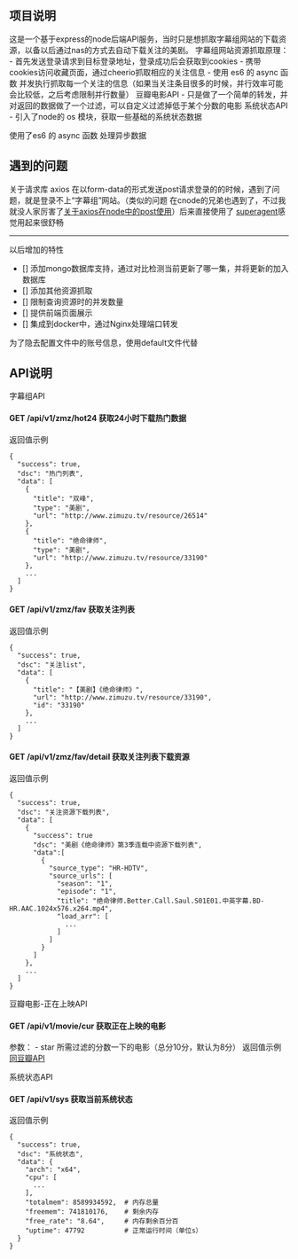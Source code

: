 ## 项目说明
这是一个基于express的node后端API服务，当时只是想抓取字幕组网站的下载资源，以备以后通过nas的方式去自动下载关注的美剧。
字幕组网站资源抓取原理：
    - 首先发送登录请求到目标登录地址，登录成功后会获取到cookies
    - 携带cookies访问收藏页面，通过cheerio抓取相应的关注信息
    - 使用 es6 的 async 函数 并发执行抓取每一个关注的信息（如果当关注条目很多的时候，并行效率可能会比较低，之后考虑限制并行数量）
豆瓣电影API
    - 只是做了一个简单的转发，并对返回的数据做了一个过滤，可以自定义过滤掉低于某个分数的电影
系统状态API
    - 引入了node的 os 模块，获取一些基础的系统状态数据

使用了es6 的 async 函数 处理异步数据
## 遇到的问题
关于请求库 axios 在以form-data的形式发送post请求登录的的时候，遇到了问题，就是登录不上“字幕组”网站。（类似的问题 在cnode的兄弟也遇到了，不过我就没人家厉害了[关于axios在node中的post使用](https://cnodejs.org/topic/57e17beac4ae8ff239776de5)）后来直接使用了 [superagent](http://visionmedia.github.io/superagent/)感觉用起来很舒畅

-----

以后增加的特性

  * [] 添加mongo数据库支持，通过对比检测当前更新了哪一集，并将更新的加入数据库
  * [] 添加其他资源抓取
  * [] 限制查询资源时的并发数量
  * [] 提供前端页面展示
  * [] 集成到docker中，通过Nginx处理端口转发


为了隐去配置文件中的账号信息，使用default文件代替

## API说明
字幕组API
#### GET /api/v1/zmz/hot24  获取24小时下载热门数据
返回值示例
```
{
  "success": true,
  "dsc": "热门列表",
  "data": [
    {
      "title": "双峰",
      "type": "美剧",
      "url": "http://www.zimuzu.tv/resource/26514"
    },
    {
      "title": "绝命律师",
      "type": "美剧",
      "url": "http://www.zimuzu.tv/resource/33190"
    },
    ...
  ]
}
```
#### GET /api/v1/zmz/fav  获取关注列表
返回值示例
```
{
  "success": true,
  "dsc": "关注list",
  "data": [
    {
      "title": "【美剧】《绝命律师》",
      "url": "http://www.zimuzu.tv/resource/33190",
      "id": "33190"
    },
    ...
  ]
}
```
#### GET /api/v1/zmz/fav/detail  获取关注列表下载资源
返回值示例
```
{
  "success": true,
  "dsc": "关注资源下载列表",
  "data": [
    {
      "success": true
      "dsc": "美剧《绝命律师》第3季连载中资源下载列表",
      "data":[
        {
          "source_type": "HR-HDTV",
          "source_urls": [
            "season": "1",
            "episode": "1",
            "title": "绝命律师.Better.Call.Saul.S01E01.中英字幕.BD-HR.AAC.1024x576.x264.mp4",
            "load_arr": [
              ...
            ]
          ]
        }
      ]
    },
    ...
  ]
}
```
豆瓣电影-正在上映API
#### GET /api/v1/movie/cur  获取正在上映的电影
参数：
    - star 所需过滤的分数一下的电影（总分10分，默认为8分）
返回值示例
[同豆瓣API](https://developers.douban.com/wiki/?title=movie_v2)

系统状态API
#### GET /api/v1/sys  获取当前系统状态
返回值示例
```
{
  "success": true,
  "dsc": "系统状态",
  "data": {
    "arch": "x64",
    "cpu": [
      ...
    ],
    "totalmem": 8589934592,  # 内存总量
    "freemem": 741810176,    # 剩余内存
    "free_rate": "8.64",     # 内存剩余百分百
    "uptime": 47792          # 正常运行时间（单位s）
  }
}
```
